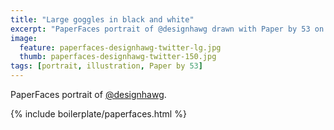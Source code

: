 ```yaml
---
title: "Large goggles in black and white"
excerpt: "PaperFaces portrait of @designhawg drawn with Paper by 53 on an iPad."
image: 
  feature: paperfaces-designhawg-twitter-lg.jpg
  thumb: paperfaces-designhawg-twitter-150.jpg
tags: [portrait, illustration, Paper by 53]
---
```


PaperFaces portrait of [@designhawg](http://twitter.com/designhawg).

{% include boilerplate/paperfaces.html %}